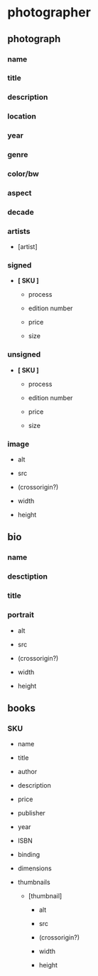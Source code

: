# photographer


## photograph

### name

### title

### description

### location

### year

### genre

### color/bw

### aspect

### decade

### artists

- [artist]

### signed

- **[ SKU ]**

	- process

	- edition number

	- price

	- size

### unsigned 

- **[ SKU ]**

	- process

	- edition number

	- price

	- size

### image

- alt

- src

- (crossorigin?)

- width

- height

## bio

### name

### desctiption

### title

### portrait

- alt

- src

- (crossorigin?)

- width

- height

## books

### SKU

- name

- title

- author

- description

- price

- publisher

- year

- ISBN

- binding

- dimensions

- thumbnails

	- [thumbnail]

		- alt

		- src

		- (crossorigin?)

		- width

		- height

